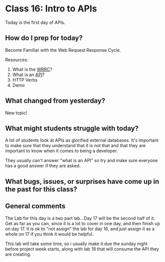 # Class 16: Intro to APIs
Today is the first day of APIs. 

## How do I prep for today?
Become Familiar with the Web Request Response Cycle.

Resources:
1. What is the [WRRC]()?
2. What is an [API]()?
3. HTTP Verbs
4. Demo

## What changed from yesterday? 
New topic!

## What might students struggle with today?  
A lot of students look at APIs as glorified external databases. It's important to make
sure that they understand that it is not that and that they are important to know when it 
comes to being a developer. 

They usually can't answer "what is an API" so try and make sure everyone has a good answer
if they are asked. 

## What bugs, issues, or surprises have come up in the past for this class?

## General comments
The Lab for this day is a two part lab...Day 17 will be the second half of it. 
Get as far as you can, since it is a lot to cover in one day, and then finish up on day 17. 
It is ok to "not assign" the lab for day 16, and just assign it as a whole on 17 if you think
it would be helpful. 

This lab will take some time, so i usually make it due the sunday night before project week starts,
along with lab 18 that will consume the API they are creating. 